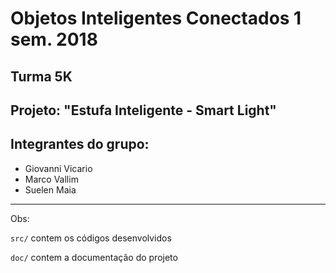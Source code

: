 # Objetos Inteligentes Conectados 1 sem. 2018

## Turma 5K
## Projeto: "Estufa Inteligente - Smart Light"
## Integrantes do grupo:

* Giovanni Vicario
* Marco Vallim
* Suelen Maia
_______________________________________
Obs:

`src/` contem os códigos desenvolvidos

`doc/` contem a documentação do projeto
